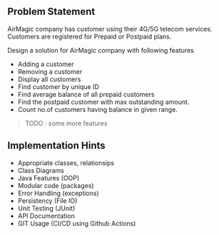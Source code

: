## Problem Statement

AirMagic company has customer using their 4G/5G telecom services. Customers are registered for Prepaid or Postpaid plans.

Design a solution for AirMagic company with following features
- Adding a customer
- Removing a customer
- Display all customers
- Find customer by unique ID
- Find average balance of all prepaid customers
- Find the postpaid customer with max outstanding amount.
- Count no.of customers having balance in given range.

> TODO : some more features

## Implementation Hints
- Appropriate classes, relationsips
- Class Diagrams
- Java Features (OOP)
- Modular code (packages)
- Error Handling (exceptions)
- Persistency (File IO)
- Unit Testing (JUnit)
- API Documentation
- GIT Usage (CI/CD using Github Actions)

